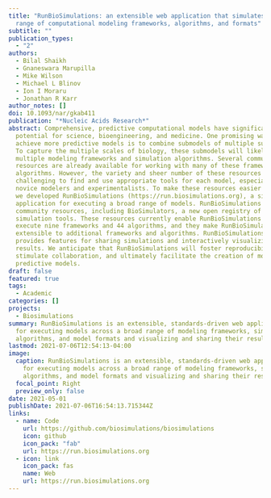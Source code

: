 ```yaml
---
title: "RunBioSimulations: an extensible web application that simulates a wide
  range of computational modeling frameworks, algorithms, and formats"
subtitle: ""
publication_types:
  - "2"
authors:
  - Bilal Shaikh
  - Gnaneswara Marupilla
  - Mike Wilson
  - Michael L Blinov
  - Ion I Moraru
  - Jonathan R Karr
author_notes: []
doi: 10.1093/nar/gkab411
publication: "*Nucleic Acids Research*"
abstract: Comprehensive, predictive computational models have significant
  potential for science, bioengineering, and medicine. One promising way to
  achieve more predictive models is to combine submodels of multiple subsystems.
  To capture the multiple scales of biology, these submodels will likely require
  multiple modeling frameworks and simulation algorithms. Several community
  resources are already available for working with many of these frameworks and
  algorithms. However, the variety and sheer number of these resources make it
  challenging to find and use appropriate tools for each model, especially for
  novice modelers and experimentalists. To make these resources easier to use,
  we developed RunBioSimulations (https://run.biosimulations.org), a single web
  application for executing a broad range of models. RunBioSimulations leverages
  community resources, including BioSimulators, a new open registry of
  simulation tools. These resources currently enable RunBioSimulations to
  execute nine frameworks and 44 algorithms, and they make RunBioSimulations
  extensible to additional frameworks and algorithms. RunBioSimulations also
  provides features for sharing simulations and interactively visualizing their
  results. We anticipate that RunBioSimulations will foster reproducibility,
  stimulate collaboration, and ultimately facilitate the creation of more
  predictive models.
draft: false
featured: true
tags:
  - Academic
categories: []
projects:
  - Biosimulations
summary: RunBioSimulations is an extensible, standards-driven web application
  for executing models across a broad range of modeling frameworks, simulation
  algorithms, and model formats and visualizing and sharing their results.
lastmod: 2021-07-06T12:54:13-04:00
image:
  caption: RunBioSimulations is an extensible, standards-driven web application
    for executing models across a broad range of modeling frameworks, simulation
    algorithms, and model formats and visualizing and sharing their results
  focal_point: Right
  preview_only: false
date: 2021-05-01
publishDate: 2021-07-06T16:54:13.715344Z
links:
  - name: Code
    url: https://github.com/biosimulations/biosimulations
    icon: github
    icon_pack: "fab"
    url: https://run.biosimulations.org
  - icon: link
    icon_pack: fas
    name: Web
    url: https://run.biosimulations.org
---
```

